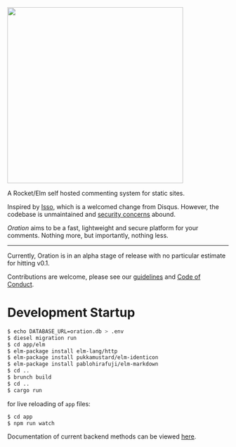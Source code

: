 <img src="https://libbum.github.io/oration/logo_wbl.svg" width=400 px />

A Rocket/Elm self hosted commenting system for static sites.

Inspired by [Isso](https://posativ.org/isso/), which is a welcomed change from Disqus.
However, the codebase is unmaintained and [security concerns](https://axiomatic.neophilus.net/posts/2017-04-16-from-disqus-to-isso.html) abound.

*Oration* aims to be a fast, lightweight and secure platform for your comments. Nothing more, but importantly, nothing less.

---

Currently, Oration is in an alpha stage of release with no particular estimate for hitting v0.1.

Contributions are welcome, please see our [guidelines](CONTRIBUTING.md) and [Code of Conduct](CODE_OF_CONDUCT.md).

# Development Startup

```bash
$ echo DATABASE_URL=oration.db > .env
$ diesel migration run
$ cd app/elm
$ elm-package install elm-lang/http
$ elm-package install pukkamustard/elm-identicon
$ elm-package install pablohirafuji/elm-markdown
$ cd ..
$ brunch build
$ cd ..
$ cargo run
```

for live reloading of `app` files:

```bash
$ cd app
$ npm run watch
```

Documentation of current backend methods can be viewed [here](https://libbum.github.io/oration/oration/index.html).
